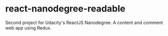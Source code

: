 # react-nanodegree-readable
Second project for Udacity's ReactJS Nanodegree. A content and comment web app using Redux.

